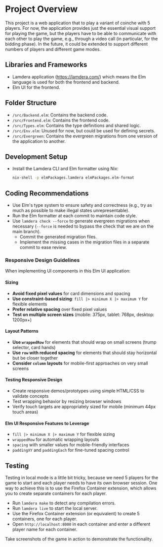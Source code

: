 # Project Overview

This project is a web application that to play a variant of coinche with 5 players.
For now, the application provides just the essential visual support for playing the game, but the players have to be able to communicate with each other to play the game, e.g., through a video call (in particular, for the bidding phase).
In the future, it could be extended to support different numbers of players and different game modes.

## Libraries and Frameworks

- Lamdera application (https://lamdera.com/) which means the Elm language is used for both the frontend and backend.
- Elm UI for the frontend.

## Folder Structure

- `/src/Backend.elm`: Contains the backend code.
- `/src/Frontend.elm`: Contains the frontend code.
- `/src/Types.elm`: Contains the type definitions and shared logic.
- `/src/Env.elm`: Unused for now, but could be used for defining secrets.
- `/src/Evergreen`: Contains the evergreen migrations from one version of the application to another.

## Development Setup

- Install the Lamdera CLI and Elm formatter using Nix:
  ```bash
  nix-shell -p elmPackages.lamdera elmPackages.elm-format
  ```

## Coding Recommendations

- Use Elm's type system to ensure safety and correctness (e.g., try as much as possible to make illegal states unrepresentable).
- Run the Elm formatter at each commit to maintain code style.
- Use `lamdera check --force` to generate evergreen migrations when necessary (`--force` is needed to bypass the check that we are on the main branch).
  - Commit the generated migration files.
  - Implement the missing cases in the migration files in a separate commit to ease review.

### Responsive Design Guidelines

When implementing UI components in this Elm UI application:

#### Sizing

- **Avoid fixed pixel values** for card dimensions and spacing
- **Use constraint-based sizing**: `fill |> minimum X |> maximum Y` for flexible elements
- **Prefer relative spacing** over fixed pixel values
- **Test on multiple screen sizes** (mobile: 375px, tablet: 768px, desktop: 1200px+)

#### Layout Patterns

- **Use `wrappedRow`** for elements that should wrap on small screens (trump selector, card hands)
- **Use `row` with reduced spacing** for elements that should stay horizontal but be closer together
- **Consider `column` layouts** for mobile-first approaches on very small screens

#### Testing Responsive Design

- Create responsive demos/prototypes using simple HTML/CSS to validate concepts
- Test wrapping behavior by resizing browser windows
- Verify touch targets are appropriately sized for mobile (minimum 44px touch areas)

#### Elm UI Responsive Features to Leverage

- `fill |> minimum X |> maximum Y` for flexible sizing
- `wrappedRow` for automatic wrapping layouts
- `spacing` with smaller values for mobile-friendly interfaces
- `paddingXY` and `paddingEach` for fine-tuned spacing control

## Testing

Testing in local mode is a little bit tricky, because we need 5 players for the game to start and each player needs to have its own browser session. One way to achieve this is to use the Firefox Container extension, which allows you to create separate containers for each player.

- Run `lamdera make` to detect any compilation errors.
- Run `lamdera live` to start the local server.
- Use the Firefox Container extension (or equivalent) to create 5 containers, one for each player.
- Open `http://localhost:8000` in each container and enter a different player name for each container.

Take screenshots of the game in action to demonstrate the functionality.
